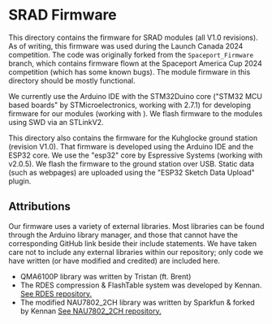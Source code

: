 # SRAD Firmware

This directory contains the firmware for SRAD modules (all V1.0 revisions). As of writing, this firmware was used during the Launch Canada 2024 competition. The code was originally forked from the `Spaceport_Firmware` branch, which contains firmware flown at the Spaceport America Cup 2024 competition (which has some known bugs). The module firmware in this directory should be mostly functional.

We currently use the Arduino IDE with the STM32Duino core ("STM32 MCU based boards" by STMicroelectronics, working with 2.7.1) for developing firmware for our modules (working with ). We flash firmware to the modules using SWD via an STLinkV2.

This directory also contains the firmware for the Kuhglocke ground station (revision V1.0). That firmware is developed using the Arduino IDE and the ESP32 core. We use the "esp32" core by Espressive Systems (working with v2.0.5). We flash the firmware to the ground station over USB. Static data (such as webpages) are uploaded using the "ESP32 Sketch Data Upload" plugin.

## Attributions

Our firmware uses a variety of external libraries. Most libraries can be found through the Arduino library manager, and those that cannot have the corresponding GitHub link beside their include statements. We have taken care not to include any external libraries within our repository; only code we have written (or have modified and credited) are included here.

- QMA6100P library was written by Tristan (ft. Brent)
- The RDES compression & FlashTable system was developed by Kennan. [See RDES repository.](https://github.com/Kenneract/Realtime-Deviation-Encoding-Scheme)
- The modified NAU7802_2CH library was written by Sparkfun & forked by Kennan [See NAU7802_2CH repository.](https://github.com/Kenneract/NAU7802_Arduino_2CH)